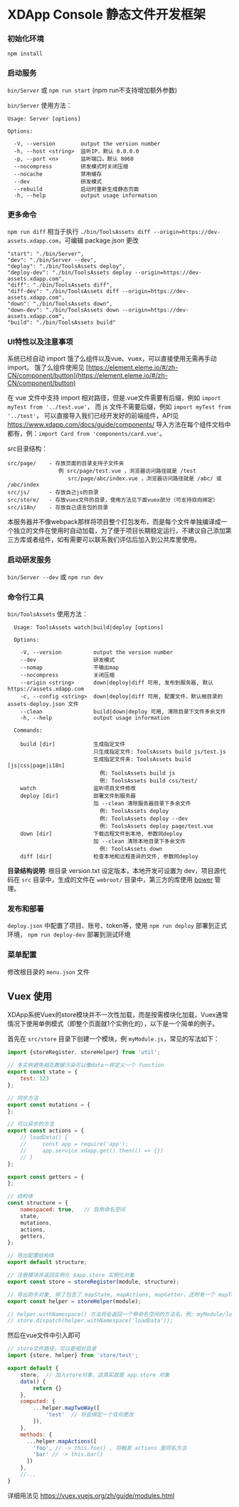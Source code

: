 # XDApp Console 静态文件开发框架

### 初始化环境

`npm install`

### 启动服务

`bin/Server` 或 `npm run start` (npm run不支持增加额外参数)

`bin/Server` 使用方法：

```
Usage: Server [options]

Options:

  -V, --version        output the version number
  -h, --host <string>  监听IP，默认 0.0.0.0
  -p, --port <n>       监听端口，默认 8060
  --nocompress         研发模式时关闭压缩
  --nocache            禁用缓存
  --dev                研发模式
  --rebuild            启动时重新生成静态页面
  -h, --help           output usage information
```

### 更多命令

`npm run diff` 相当于执行 `./bin/ToolsAssets diff --origin=https://dev-assets.xdapp.com`，可编辑 package.json 更改

```
"start": "./bin/Server",
"dev": "./bin/Server --dev",
"deploy": "./bin/ToolsAssets deploy",
"deploy-dev": "./bin/ToolsAssets deploy --origin=https://dev-assets.xdapp.com",
"diff": "./bin/ToolsAssets diff",
"diff-dev": "./bin/ToolsAssets diff --origin=https://dev-assets.xdapp.com",
"down": "./bin/ToolsAssets down",
"down-dev": "./bin/ToolsAssets down --origin=https://dev-assets.xdapp.com",
"build": "./bin/ToolsAssets build"
```

### UI特性以及注意事项

系统已经自动 import 饿了么组件以及vue、vuex，可以直接使用无需再手动 import。
饿了么组件使用见 [https://element.eleme.io/#/zh-CN/component/button](https://element.eleme.io/#/zh-CN/component/button)

在 vue 文件中支持 import 相对路径，但是.vue文件需要有后缀，例如 `import myTest from '../test.vue'`， 
而 js 文件不需要后缀，例如 `import myTest from '../test'`，
可以直接导入我们已经开发好的前端组件，API见 https://www.xdapp.com/docs/guide/components/ 导入方法在每个组件文档中都有，例：`import Card from 'components/card.vue'`。

src目录结构：

```
src/page/    - 存放页面的目录支持子文件夹
                例 src/page/test.vue ，浏览器访问路径就是 /test
                   src/page/abc/index.vue ，浏览器访问路径就是 /abc/ 或 /abc/index
src/js/      - 存放自己js的目录
src/store/   - 存放vuex文件的目录，使用方法见下面vuex部分（可支持双向绑定）
src/i18n/    - 存放自己语言包的目录
```

本服务器并不像webpack那样将项目整个打包发布，而是每个文件单独编译成一个独立的文件在使用时自动加载，为了便于项目长期稳定运行，不建议自己添加第三方库或者组件，如有需要可以联系我们评估后加入到公共库里使用。

### 启动研发服务

`bin/Server --dev` 或 `npm run dev`

### 命令行工具

`bin/ToolsAssets` 使用方法：

```
  Usage: ToolsAssets watch|build|deploy [options]

  Options:

    -V, --version          output the version number
    --dev                  研发模式
    --nomap                不输出map
    --nocompress           关闭压缩
    --origin <string>      down|deploy|diff 可用, 发布到服务器, 默认 https://assets.xdapp.com
    -c, --config <string>  down|deploy|diff 可用, 配置文件，默认根目录的 assets-deploy.json 文件
    --clean                build|down|deploy 可用, 清除目录下文件多余文件
    -h, --help             output usage information

  Commands:

    build [dir]            生成指定文件
                           只生成指定文件: ToolsAssets build js/test.js
                           生成指定文件夹: ToolsAssets build [js|css|page|i18n]
                             例: ToolsAssets build js
                             例: ToolsAssets build css/test/
    watch                  监听项目文件修改
    deploy [dir]           部署文件到服务器
                           加 --clean 清除服务器目录下多余文件
                             例: ToolsAssets deploy
                             例: ToolsAssets deploy --dev
                             例: ToolsAssets deploy page/test.vue
    down [dir]             下载远程文件到本地, 参数同deploy
                           加 --clean 清除本地目录下多余文件
                             例: ToolsAssets down
    diff [dir]             检查本地和远程差异的文件, 参数同deploy
```

**目录结构说明**: 根目录 version.txt 设定版本，本地开发可设置为 dev，项目源代码在 `src` 目录中，生成的文件在 `webroot/` 目录中，第三方的库使用 [bower](http://bower.io/) 管理。


### 发布和部署

`deploy.json` 中配置了项目、账号、token等，使用 `npm run deploy` 部署到正式环境， `npm run deploy-dev` 部署到测试环境

### 菜单配置

修改根目录的 `menu.json` 文件




## Vuex 使用

XDApp系统Vuex的store模块并不一次性加载，而是按需模块化加载，Vuex通常情况下使用单例模式（即整个页面就1个实例化的），以下是一个简单的例子。

首先在 `src/store` 目录下创建一个模块，例 `myModule.js`，常见的写法如下：

```js
import {storeRegister, storeHelper} from 'util';

// 多实例避免相互数据污染可以像data一样定义一个 function
export const state = {
    test: 123
};

// 同步方法
export const mutations = {
};

// 可以异步的方法
export const actions = {
    // loadData() {
    //     const app = require('app');
    //     app.service.xdapp.get().then(() => {})
    // }
};

export const getters = {
};

// 结构体
const structure = {
    namespaced: true,   // 启用命名空间
    state,
    mutations,
    actions,
    getters,
};

// 导出配置结构体
export default structure;

// 注册模块并返回实例化 $app.store 实例化对象
export const store = storeRegister(module, structure);

// 导出助手对象, 除了包含了 mapState, mapActions, mapGetter，还附有一个 mapTwoWay，可以像 mapState 一样放在 vue 的 computed 里
export const helper = storeHelper(module);

// helper.withNamespace() 方法将会返回一个带命名空间的方法名，例: myModule/loadData
// store.dispatch(helper.withNamespace('loadData'));
```

然后在vue文件中引入即可

```js
// store文件路径，可以是相对目录
import {store, helper} from 'store/test';

export default {
    store,  // 加入store对象，这其实就是 app.store 对象
    data() {
        return {}
    },
    computed: {
        ...helper.mapTwoWay([
            'test'  // 将会绑定一个双向更改
        ]),
    },
    methods: {
      ...helper.mapActions([
        'foo', // -> this.foo() , 将触发 actions 里同名方法
        'bar' // -> this.bar()
      ])
    },
    //...
}
```

详细用法见 https://vuex.vuejs.org/zh/guide/modules.html
